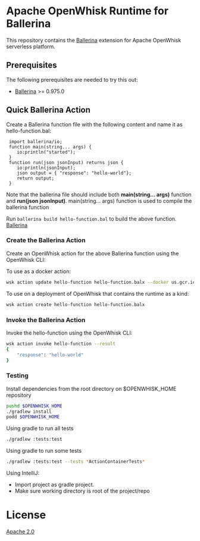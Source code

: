 <!--
#
# Licensed to the Apache Software Foundation (ASF) under one or more
# contributor license agreements.  See the NOTICE file distributed with
# this work for additional information regarding copyright ownership.
# The ASF licenses this file to You under the Apache License, Version 2.0
# (the "License"); you may not use this file except in compliance with
# the License.  You may obtain a copy of the License at
#
#     http://www.apache.org/licenses/LICENSE-2.0
#
# Unless required by applicable law or agreed to in writing, software
# distributed under the License is distributed on an "AS IS" BASIS,
# WITHOUT WARRANTIES OR CONDITIONS OF ANY KIND, either express or implied.
# See the License for the specific language governing permissions and
# limitations under the License.
#
-->

# Apache OpenWhisk Runtime for Ballerina

This repository contains the [Ballerina](https://ballerinalang.org) extension for Apache OpenWhisk serverless platform.

## Prerequisites

The following prerequisites are needed to try this out:

- [Ballerina](https://ballerina.io/downloads/) >= 0.975.0

## Quick Ballerina Action

 Create a Ballerina function file with the following content and name it as hello-function.bal:

   ```ballerina
    import ballerina/io;
    function main(string... args) {
       io:println("started");
    }
    function run(json jsonInput) returns json {
       io:println(jsonInput);
       json output = { "response": "hello-world"};
       return output;
    }
   ```
Note that the ballerina file should include both **main(string... args)** function and **run(json jsonInput)**. main(string... args) function is used to compile the ballerina function

Run ```ballerina build hello-function.bal``` to build the above function. [Ballerina](https://ballerina.io/downloads/)

### Create the Ballerina Action
Create an OpenWhisk action for the above Ballerina function using the OpenWhisk CLI:

To use as a docker action:

```bash
wsk action update hello-function hello-function.balx --docker us.gcr.io/inner-deck-199908/ballerina-runtime2
```

To use on a deployment of OpenWhisk that contains the runtime as a kind:

```bash
wsk action create hello-function hello-function.balx
```

### Invoke the Ballerina Action
Invoke the hello-function using the OpenWhisk CLI:

```bash
wsk action invoke hello-function --result
{
    "response": "hello-world"
}
```

### Testing
Install dependencies from the root directory on $OPENWHISK_HOME repository
```bash
pushd $OPENWHISK_HOME
./gradlew install
podd $OPENWHISK_HOME
```

Using gradle to run all tests
```bash
./gradlew :tests:test
```
Using gradle to run some tests
```bash
./gradlew :tests:test --tests *ActionContainerTests*
```
Using IntelliJ:
- Import project as gradle project.
- Make sure working directory is root of the project/repo

# License
[Apache 2.0](LICENSE.txt)
